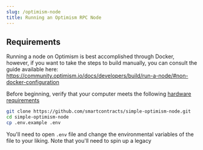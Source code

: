 ```yaml
---
slug: /optimism-node
title: Running an Optimism RPC Node
---
```


## Requirements

Running a node on Optimism is best accomplished through Docker, however, if you want to take the steps to build manually, you can consult the guide available here:
https://community.optimism.io/docs/developers/build/run-a-node/#non-docker-configuration


Before beginning, verify that your computer meets the following [hardware requirements](https://github.com/smartcontracts/simple-optimism-node#recommended-hardware)


```bash
git clone https://github.com/smartcontracts/simple-optimism-node.git
cd simple-optimism-node
cp .env.example .env
```

You'll need to open `.env` file and change the environmental variables of the file to your liking. Note that you'll need to spin up a legacy 